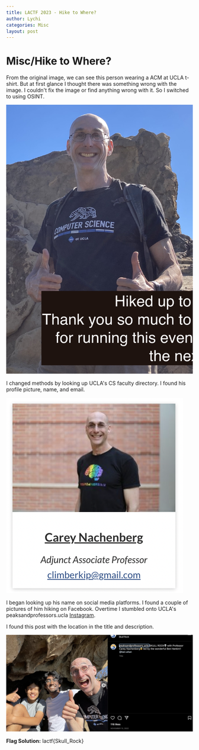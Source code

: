 ```yaml
---
title: LACTF 2023 - Hike to Where?
author: Lychi
categories: Misc
layout: post
---
```


# Misc/Hike to Where?

From the original image, we can see this person wearing a ACM at UCLA t-shirt. But at first glance I thought there was something wrong with the image. I couldn't fix the image or find anything wrong with it. So I switched to using OSINT.

![picture](/uploads/2023-02-25/picture.jpg)


I changed methods by looking up UCLA's CS faculty directory. I found his profile picture, name, and email.

![CareyNachenberg](/uploads/2023-02-25/CareyNachenberg.png)

I began looking up his name on social media platforms. I found a couple of pictures of him hiking on Facebook. Overtime I stumbled onto UCLA's peaksandprofessors.ucla [Instagram](https://www.instagram.com/peaksandprofessors.ucla/?hl=en).

I found this post with the location in the title and description. 

![CareyNachenbergHike](/uploads/2023-02-25/CareyNachenbergHike.png)

**Flag Solution:**
lactf{Skull_Rock}
